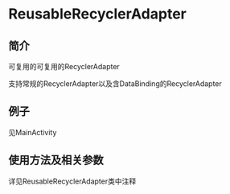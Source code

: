 # ReusableRecyclerAdapter


## 简介
可复用的可复用的RecyclerAdapter

支持常规的RecyclerAdapter以及含DataBinding的RecyclerAdapter

## 例子
见MainActivity

## 使用方法及相关参数
详见ReusableRecyclerAdapter类中注释

